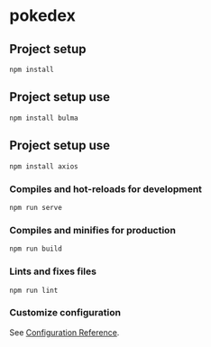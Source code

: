 # pokedex

## Project setup
```
npm install
```

## Project setup use
```
npm install bulma
```

## Project setup use
```
npm install axios
``` 

### Compiles and hot-reloads for development
```
npm run serve
```

### Compiles and minifies for production
```
npm run build
```

### Lints and fixes files
```
npm run lint
```

### Customize configuration
See [Configuration Reference](https://cli.vuejs.org/config/).
